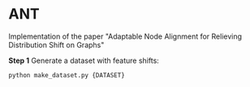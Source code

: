 # ANT
Implementation of the paper "Adaptable Node Alignment for Relieving Distribution Shift on Graphs"

**Step 1**
Generate a dataset with feature shifts:

```bash
python make_dataset.py {DATASET}
```
